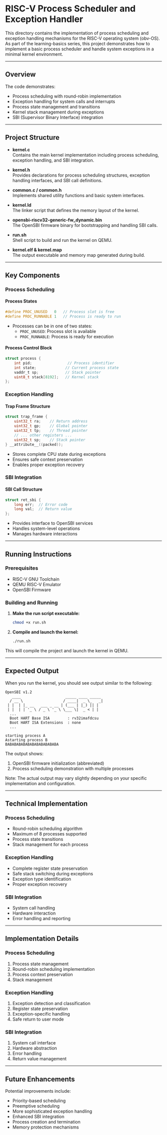 # RISC-V Process Scheduler and Exception Handler

This directory contains the implementation of process scheduling and exception handling mechanisms for the RISC-V operating system (obv-OS). As part of the learning-basics series, this project demonstrates how to implement a basic process scheduler and handle system exceptions in a minimal kernel environment.

---

## Overview

The code demonstrates:
- Process scheduling with round-robin implementation
- Exception handling for system calls and interrupts
- Process state management and transitions
- Kernel stack management during exceptions
- SBI (Supervisor Binary Interface) integration

---

## Project Structure

- **kernel.c**  
  Contains the main kernel implementation including process scheduling, exception handling, and SBI integration.

- **kernel.h**  
  Provides declarations for process scheduling structures, exception handling interfaces, and SBI call definitions.

- **common.c / common.h**  
  Implements shared utility functions and basic system interfaces.

- **kernel.ld**  
  The linker script that defines the memory layout of the kernel.

- **opensbi-riscv32-generic-fw_dynamic.bin**  
  The OpenSBI firmware binary for bootstrapping and handling SBI calls.

- **run.sh**  
  Shell script to build and run the kernel on QEMU.

- **kernel.elf & kernel.map**  
  The output executable and memory map generated during build.

---

## Key Components

### Process Scheduling

#### Process States
```c
#define PROC_UNUSED   0   // Process slot is free
#define PROC_RUNNABLE 1   // Process is ready to run
```

- Processes can be in one of two states:
  - `PROC_UNUSED`: Process slot is available
  - `PROC_RUNNABLE`: Process is ready for execution

#### Process Control Block
```c
struct process {
    int pid;                // Process identifier
    int state;             // Current process state
    vaddr_t sp;            // Stack pointer
    uint8_t stack[8192];   // Kernel stack
};
```

### Exception Handling

#### Trap Frame Structure
```c
struct trap_frame {
    uint32_t ra;    // Return address
    uint32_t gp;    // Global pointer
    uint32_t tp;    // Thread pointer
    // ... other registers ...
    uint32_t sp;    // Stack pointer
} __attribute__((packed));
```

- Stores complete CPU state during exceptions
- Ensures safe context preservation
- Enables proper exception recovery

### SBI Integration

#### SBI Call Structure
```c
struct ret_sbi {
    long err;  // Error code
    long val;  // Return value
};
```

- Provides interface to OpenSBI services
- Handles system-level operations
- Manages hardware interactions

---

## Running Instructions

### Prerequisites
- RISC-V GNU Toolchain
- QEMU RISC-V Emulator
- OpenSBI Firmware

### Building and Running
1. **Make the run script executable:**
   ```bash
   chmod +x run.sh
   ```

2. **Compile and launch the kernel:**
   ```bash
   ./run.sh
   ```

This will compile the project and launch the kernel in QEMU.

---

## Expected Output

When you run the kernel, you should see output similar to the following:

```
OpenSBI v1.2
   ____                    _____ ____ _____
  / __ \                  / ____|  _ \_   _|
 | |  | |_ __   ___ _ __ | (___ | |_) || |
 | |  | | '_ \ / _ \ '_ \ \___ \|  _ < | |
  ...
  Boot HART Base ISA        : rv32imafdcsu
  Boot HART ISA Extensions  : none
  ...

starting process A
Astarting process B
BABABABABABABABABABABABA
```

The output shows:
1. OpenSBI firmware initialization (abbreviated)
2. Process scheduling demonstration with multiple processes

Note: The actual output may vary slightly depending on your specific implementation and configuration.

---

## Technical Implementation

### Process Scheduling
- Round-robin scheduling algorithm
- Maximum of 8 processes supported
- Process state transitions
- Stack management for each process

### Exception Handling
- Complete register state preservation
- Safe stack switching during exceptions
- Exception type identification
- Proper exception recovery

### SBI Integration
- System call handling
- Hardware interaction
- Error handling and reporting

---

## Implementation Details

### Process Scheduling
1. Process state management
2. Round-robin scheduling implementation
3. Process context preservation
4. Stack management

### Exception Handling
1. Exception detection and classification
2. Register state preservation
3. Exception-specific handling
4. Safe return to user mode

### SBI Integration
1. System call interface
2. Hardware abstraction
3. Error handling
4. Return value management

---

## Future Enhancements

Potential improvements include:
- Priority-based scheduling
- Preemptive scheduling
- More sophisticated exception handling
- Enhanced SBI integration
- Process creation and termination
- Memory protection mechanisms